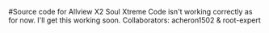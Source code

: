 #Source code for Allview X2 Soul Xtreme
Code isn't working correctly as for now. I'll get this working soon.
Collaborators: acheron1502 & root-expert

